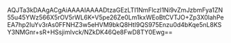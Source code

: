 AQJTa3kDAAgACgAiAAAAIAAAADtzaGEzLTI1NmFlczI1Ni9vZmJzbmFya1ZN55u45YWz566X5rOV5rWL6K+V5pe26Ze0Lm1kxWEoBtCVTJO+Zp3X0lahPeEA7hp2IuYv3rAs0FFNHZ3w5eHVM9bkQ8HtI9QS975Enzu0d4bKqe5nL8KSY3NMGnr+sR+HSsjimIvck/NZkDK46Qe8FwD8TY0Ewg==